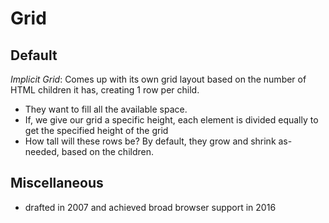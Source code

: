 # Grid

## Default

_Implicit Grid_: Comes up with its own grid layout based on the number of HTML children it has, creating 1 row per child.

- They want to fill all the available space.
- If, we give our grid a specific height, each element is divided equally to get the specified height of the grid
- How tall will these rows be? By default, they grow and shrink as-needed, based on the children.

## Miscellaneous

- drafted in 2007 and achieved broad browser support in 2016
